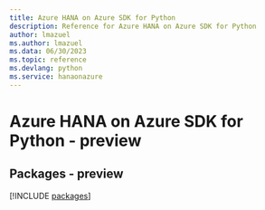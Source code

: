 ```yaml
---
title: Azure HANA on Azure SDK for Python
description: Reference for Azure HANA on Azure SDK for Python
author: lmazuel
ms.author: lmazuel
ms.data: 06/30/2023
ms.topic: reference
ms.devlang: python
ms.service: hanaonazure
---
```

# Azure HANA on Azure SDK for Python - preview
## Packages - preview
[!INCLUDE [packages](hana-on-azure-index.md)]